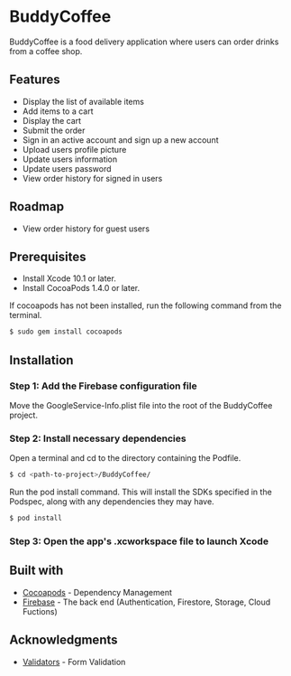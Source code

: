 # BuddyCoffee
BuddyCoffee is a food delivery application where users can order drinks from a coffee shop.
## Features
* Display the list of available items
* Add items to a cart
* Display the cart
* Submit the order
* Sign in an active account and sign up a new account
* Upload users profile picture
* Update users information
* Update users password
* View order history for signed in users
## Roadmap
* View order history for guest users
## Prerequisites
* Install Xcode 10.1 or later.
* Install CocoaPods 1.4.0 or later.

If cocoapods has not been installed, run the following command from the terminal.
```bash
$ sudo gem install cocoapods
```
## Installation
### Step 1: Add the Firebase configuration file
  Move the GoogleService-Info.plist file into the root of the BuddyCoffee project.
### Step 2: Install necessary dependencies

Open a terminal and cd to the directory containing the Podfile.
```bash
$ cd <path-to-project>/BuddyCoffee/
```

Run the pod install command. This will install the SDKs specified in the Podspec, along with any dependencies they may have.
```bash
$ pod install
```

### Step 3: Open the app's .xcworkspace file to launch Xcode
## Built with
* [Cocoapods](https://cocoapods.org/) - Dependency Management
* [Firebase](https://firebase.google.com/) - The back end (Authentication, Firestore, Storage, Cloud Fuctions)
## Acknowledgments
* [Validators](https://github.com/Arrlindii/AAValidators) - Form Validation
